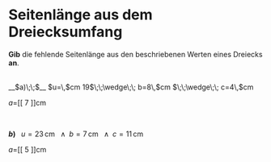 <!--
version:  0.0.1

language: de


@style
input {
    text-align: center;
}

.flex-container {
    display: flex;
    flex-wrap: wrap;
    align-items: stretch;
    gap: 20px;
}

.flex-child {
    flex: 1;
    min-width: 350px;
    margin-right: 20px;
}

@media (max-width: 400px) {
    .flex-child {
        flex: 100%;
        margin-right: 0;
    }
}
@end

formula: \carry   \textcolor{red}{\scriptsize #1}
formula: \digit   \rlap{\carry{#1}}\phantom{#2}#2
formula: \permil  \text{‰}

import: https://raw.githubusercontent.com/LiaTemplates/Tikz-Jax/main/README.md

script: https://cdn.jsdelivr.net/gh/LiaTemplates/Tikz-Jax@main/dist/index.js


tags: Dreiecke, Länge, Fläche, Umfang, leicht, niedrig, Angeben

comment: Berechne die unbekannte Seitenlänge aus dem Umfang einer dreieckigen Fläche.

author: Martin Lommatzsch

-->




# Seitenlänge aus dem Dreiecksumfang


**Gib** die fehlende Seitenlänge aus den beschriebenen Werten eines Dreiecks **an**.

<br>


<section class="flex-container">

<div class="flex-child">
__$a)\;\;$__ $u=\,$cm 19$\;\;\wedge\;\; b=8\,$cm $\;\;\wedge\;\; c=4\,$cm

$a=$[[  7  ]]cm

<br>
</div>

<div class="flex-child">

__$b)\;\;$__ $u=23\,$cm $\;\;\wedge\;\; b=7\,$cm $\;\;\wedge\;\; c=11\,$cm

$a=$[[  5  ]]cm



</div>

</section>





<br>
<br>
<br>
<br>
<br>